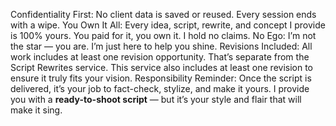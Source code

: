 Confidentiality First: No client data is saved or reused. Every session ends with a wipe.
You Own It All: Every idea, script, rewrite, and concept I provide is 100% yours. You paid for it, you own it. I hold no claims.
No Ego: I’m not the star — you are. I’m just here to help you shine.
Revisions Included: All work includes at least one revision opportunity. That’s separate from the Script Rewrites service. This service also includes at least one revision to ensure it truly fits your vision.
Responsibility Reminder: Once the script is delivered, it’s your job to fact-check, stylize, and make it yours. I provide you with a **ready-to-shoot script** — but it’s your style and flair that will make it sing.
